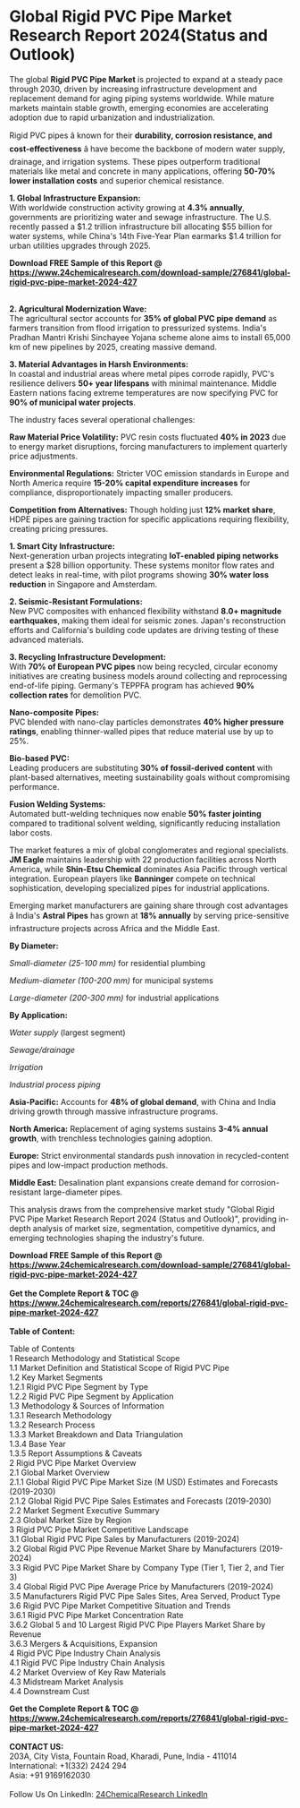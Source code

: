 <h1>Global Rigid PVC Pipe Market Research Report 2024(Status and Outlook)</h1><p>The global <strong>Rigid PVC Pipe Market</strong> is projected to expand at a steady pace through 2030, driven by increasing infrastructure development and replacement demand for aging piping systems worldwide. While mature markets maintain stable growth, emerging economies are accelerating adoption due to rapid urbanization and industrialization.</p><p>Rigid PVC pipes â known for their <strong>durability, corrosion resistance, and cost-effectiveness</strong> â have become the backbone of modern water supply, drainage, and irrigation systems. These pipes outperform traditional materials like metal and concrete in many applications, offering <strong>50-70% lower installation costs</strong> and superior chemical resistance.</p><p><strong>1. Global Infrastructure Expansion:</strong><br>
With worldwide construction activity growing at <strong>4.3% annually</strong>, governments are prioritizing water and sewage infrastructure. The U.S. recently passed a $1.2 trillion infrastructure bill allocating $55 billion for water systems, while China's 14th Five-Year Plan earmarks $1.4 trillion for urban utilities upgrades through 2025.</p><div><b>Download FREE Sample of this Report @ 
            <a href="https://www.24chemicalresearch.com/download-sample/276841/global-rigid-pvc-pipe-market-2024-427">
            https://www.24chemicalresearch.com/download-sample/276841/global-rigid-pvc-pipe-market-2024-427</a></b></div><br><p><strong>2. Agricultural Modernization Wave:</strong><br>
The agricultural sector accounts for <strong>35% of global PVC pipe demand</strong> as farmers transition from flood irrigation to pressurized systems. India's Pradhan Mantri Krishi Sinchayee Yojana scheme alone aims to install 65,000 km of new pipelines by 2025, creating massive demand.</p><p><strong>3. Material Advantages in Harsh Environments:</strong><br>
In coastal and industrial areas where metal pipes corrode rapidly, PVC's resilience delivers <strong>50+ year lifespans</strong> with minimal maintenance. Middle Eastern nations facing extreme temperatures are now specifying PVC for <strong>90% of municipal water projects</strong>.</p><p>The industry faces several operational challenges:</p><p><strong>Raw Material Price Volatility:</strong> PVC resin costs fluctuated <strong>40% in 2023</strong> due to energy market disruptions, forcing manufacturers to implement quarterly price adjustments.</p><p><strong>Environmental Regulations:</strong> Stricter VOC emission standards in Europe and North America require <strong>15-20% capital expenditure increases</strong> for compliance, disproportionately impacting smaller producers.</p><p><strong>Competition from Alternatives:</strong> Though holding just <strong>12% market share</strong>, HDPE pipes are gaining traction for specific applications requiring flexibility, creating pricing pressures.</p><p><strong>1. Smart City Infrastructure:</strong><br>
Next-generation urban projects integrating <strong>IoT-enabled piping networks</strong> present a $28 billion opportunity. These systems monitor flow rates and detect leaks in real-time, with pilot programs showing <strong>30% water loss reduction</strong> in Singapore and Amsterdam.</p><p><strong>2. Seismic-Resistant Formulations:</strong><br>
New PVC composites with enhanced flexibility withstand <strong>8.0+ magnitude earthquakes</strong>, making them ideal for seismic zones. Japan's reconstruction efforts and California's building code updates are driving testing of these advanced materials.</p><p><strong>3. Recycling Infrastructure Development:</strong><br>
With <strong>70% of European PVC pipes</strong> now being recycled, circular economy initiatives are creating business models around collecting and reprocessing end-of-life piping. Germany's TEPPFA program has achieved <strong>90% collection rates</strong> for demolition PVC.</p><p><strong>Nano-composite Pipes:</strong><br>
	PVC blended with nano-clay particles demonstrates <strong>40% higher pressure ratings</strong>, enabling thinner-walled pipes that reduce material use by up to 25%.</p><p><strong>Bio-based PVC:</strong><br>
	Leading producers are substituting <strong>30% of fossil-derived content</strong> with plant-based alternatives, meeting sustainability goals without compromising performance.</p><p><strong>Fusion Welding Systems:</strong><br>
	Automated butt-welding techniques now enable <strong>50% faster jointing</strong> compared to traditional solvent welding, significantly reducing installation labor costs.</p><p>The market features a mix of global conglomerates and regional specialists. <strong>JM Eagle</strong> maintains leadership with 22 production facilities across North America, while <strong>Shin-Etsu Chemical</strong> dominates Asia Pacific through vertical integration. European players like <strong>Banninger</strong> compete on technical sophistication, developing specialized pipes for industrial applications.</p><p>Emerging market manufacturers are gaining share through cost advantages â India's <strong>Astral Pipes</strong> has grown at <strong>18% annually</strong> by serving price-sensitive infrastructure projects across Africa and the Middle East.</p><p><strong>By Diameter:</strong></p><p><em>Small-diameter (25-100 mm)</em> for residential plumbing</p><p><em>Medium-diameter (100-200 mm)</em> for municipal systems</p><p><em>Large-diameter (200-300 mm)</em> for industrial applications</p><p><strong>By Application:</strong></p><p><em>Water supply</em> (largest segment)</p><p><em>Sewage/drainage</em></p><p><em>Irrigation</em></p><p><em>Industrial process piping</em></p><p><strong>Asia-Pacific:</strong> Accounts for <strong>48% of global demand</strong>, with China and India driving growth through massive infrastructure programs.</p><p><strong>North America:</strong> Replacement of aging systems sustains <strong>3-4% annual growth</strong>, with trenchless technologies gaining adoption.</p><p><strong>Europe:</strong> Strict environmental standards push innovation in recycled-content pipes and low-impact production methods.</p><p><strong>Middle East:</strong> Desalination plant expansions create demand for corrosion-resistant large-diameter pipes.</p><p>This analysis draws from the comprehensive market study "Global Rigid PVC Pipe Market Research Report 2024 (Status and Outlook)", providing in-depth analysis of market size, segmentation, competitive dynamics, and emerging technologies shaping the industry's future.</p><div><b>Download FREE Sample of this Report @ 
            <a href="https://www.24chemicalresearch.com/download-sample/276841/global-rigid-pvc-pipe-market-2024-427">
            https://www.24chemicalresearch.com/download-sample/276841/global-rigid-pvc-pipe-market-2024-427</a></b></div><br><div><b>Get the Complete Report & TOC @ 
            <a href="https://www.24chemicalresearch.com/reports/276841/global-rigid-pvc-pipe-market-2024-427">
            https://www.24chemicalresearch.com/reports/276841/global-rigid-pvc-pipe-market-2024-427</a></b></div><br>
            <b>Table of Content:</b><p>Table of Contents<br />
1 Research Methodology and Statistical Scope<br />
1.1 Market Definition and Statistical Scope of Rigid PVC Pipe<br />
1.2 Key Market Segments<br />
1.2.1 Rigid PVC Pipe Segment by Type<br />
1.2.2 Rigid PVC Pipe Segment by Application<br />
1.3 Methodology & Sources of Information<br />
1.3.1 Research Methodology<br />
1.3.2 Research Process<br />
1.3.3 Market Breakdown and Data Triangulation<br />
1.3.4 Base Year<br />
1.3.5 Report Assumptions & Caveats<br />
2 Rigid PVC Pipe Market Overview<br />
2.1 Global Market Overview<br />
2.1.1 Global Rigid PVC Pipe Market Size (M USD) Estimates and Forecasts (2019-2030)<br />
2.1.2 Global Rigid PVC Pipe Sales Estimates and Forecasts (2019-2030)<br />
2.2 Market Segment Executive Summary<br />
2.3 Global Market Size by Region<br />
3 Rigid PVC Pipe Market Competitive Landscape<br />
3.1 Global Rigid PVC Pipe Sales by Manufacturers (2019-2024)<br />
3.2 Global Rigid PVC Pipe Revenue Market Share by Manufacturers (2019-2024)<br />
3.3 Rigid PVC Pipe Market Share by Company Type (Tier 1, Tier 2, and Tier 3)<br />
3.4 Global Rigid PVC Pipe Average Price by Manufacturers (2019-2024)<br />
3.5 Manufacturers Rigid PVC Pipe Sales Sites, Area Served, Product Type<br />
3.6 Rigid PVC Pipe Market Competitive Situation and Trends<br />
3.6.1 Rigid PVC Pipe Market Concentration Rate<br />
3.6.2 Global 5 and 10 Largest Rigid PVC Pipe Players Market Share by Revenue<br />
3.6.3 Mergers & Acquisitions, Expansion<br />
4 Rigid PVC Pipe Industry Chain Analysis<br />
4.1 Rigid PVC Pipe Industry Chain Analysis<br />
4.2 Market Overview of Key Raw Materials<br />
4.3 Midstream Market Analysis<br />
4.4 Downstream Cust</p><div><b>Get the Complete Report & TOC @ 
            <a href="https://www.24chemicalresearch.com/reports/276841/global-rigid-pvc-pipe-market-2024-427">
            https://www.24chemicalresearch.com/reports/276841/global-rigid-pvc-pipe-market-2024-427</a></b></div><br><b>CONTACT US:</b><br>
            203A, City Vista, Fountain Road, Kharadi, Pune, India - 411014<br>
            International: +1(332) 2424 294<br>
            Asia: +91 9169162030 <br><br>
            Follow Us On LinkedIn: <a href="https://www.linkedin.com/company/24chemicalresearch/">24ChemicalResearch LinkedIn</a>